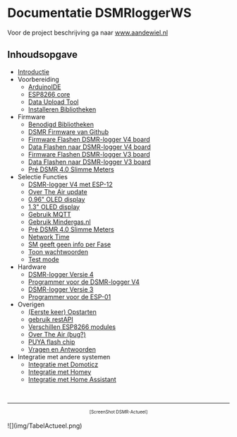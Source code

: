 # Documentatie DSMRloggerWS 

Voor de project beschrijving ga naar 
<a href="https://willem.aandewiel.nl/index.php/2019/04/09/dsmr-logger-v4-slimme-meter-uitlezer/" target = "_blank">www.aandewiel.nl</a>

## Inhoudsopgave

* [Introductie](introductie.md)
* Voorbereiding
    *  [ArduinoIDE](installatieArduinoIDE.md)
    *  [ESP8266 core](installatieESP8266core.md)
    *  [Data Upload Tool](installatieDataUploadTool.md)
    *  [Installeren Bibliotheken](installatieBibliotheken.md)
* Firmware
    *  [Benodigd Bibliotheken](benodigdeBibliotheken.md)
    *  [DSMR Firmware van Github](clonenFirmware.md)
    *  [Firmware Flashen DSMR-logger V4 board](uploadFirmware_V4.md)
    *  [Data Flashen naar DSMR-logger V4 board](uploadDataMap_V4.md)
    *  [Firmware Flashen DSMR-logger V3 board](uploadFirmware_V3.md)
    *  [Data Flashen naar DSMR-logger V3 board](uploadDataMap_V3.md)
    *  [Pré DSMR 4.0 Slimme Meters](Use_Pre40_Protocol.md)
* Selectie Functies
     * [DSMR-logger V4 met ESP-12](Is_ESP12.md)
     * [Over The Air update](Use_Update_Server.md)
     * [0.96" OLED display](Has_OLED_SSD1306.md)
     * [1.3" OLED display](Has_OLED_SH1106.md)
     * [Gebruik MQTT](Use_MQTT.md)
     * [Gebruik Mindergas.nl](Use_Mindergas.md)
     * [Pré DSMR 4.0 Slimme Meters](Use_Pre40_Protocol.md)
     * [Network Time](Use_NTP_Time.md)
     * [SM geeft geen info per Fase](SM_Has_No_Fase_Info.md)
     * [Toon wachtwoorden](Show_Passwrds.md)
     * [Test mode](Has_No_Meter.md)
* Hardware
    *  [DSMR-logger Versie 4](hardware_V4.md)
    *  [Programmer voor de DSMR-logger V4](hardware_V4_Programmer.md)
    *  [DSMR-logger Versie 3](hardware_V3.md)
    *  [Programmer voor de ESP-01](hardware_V3_Programmer.md)
* Overigen
    *  [(Eerste keer) Opstarten](Opstarten.md)
    *  [gebruik restAPI](restAPI.md)
    *  [Verschillen ESP8266 modules](verschillenESP8266.md)
    *  [Over The Air (bug?)](uploadOTA-bug.md)
    *  [PUYA flash chip](PUYA_patch.md)
    *  [Vragen en Antwoorden](QenA.md)
* Integratie met andere systemen
    *  [Integratie met Domoticz](integratieDomoticz.md)
    *  [Integratie met Homey](integratieHomey.md)
    *  [Integratie met Home Assistant](integratieHassio.md)


<br>

---
<center  style="font-size: 70%">[ScreenShot DSMR-Actueel]</center><br>
![](img/TabelActueel.png)
